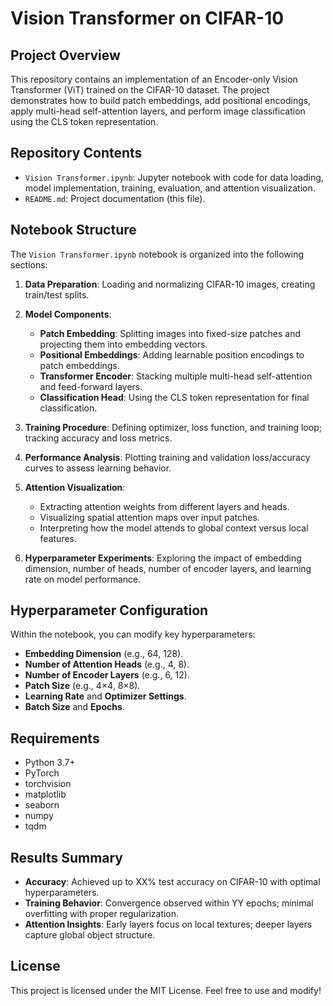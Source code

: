 # Vision Transformer on CIFAR-10

## Project Overview

This repository contains an implementation of an Encoder-only Vision Transformer (ViT) trained on the CIFAR-10 dataset. The project demonstrates how to build patch embeddings, add positional encodings, apply multi-head self-attention layers, and perform image classification using the CLS token representation.

## Repository Contents

* `Vision Transformer.ipynb`: Jupyter notebook with code for data loading, model implementation, training, evaluation, and attention visualization.
* `README.md`: Project documentation (this file).

## Notebook Structure

The `Vision Transformer.ipynb` notebook is organized into the following sections:

1. **Data Preparation**: Loading and normalizing CIFAR-10 images, creating train/test splits.
2. **Model Components**:

   * **Patch Embedding**: Splitting images into fixed-size patches and projecting them into embedding vectors.
   * **Positional Embeddings**: Adding learnable position encodings to patch embeddings.
   * **Transformer Encoder**: Stacking multiple multi-head self-attention and feed-forward layers.
   * **Classification Head**: Using the CLS token representation for final classification.
3. **Training Procedure**: Defining optimizer, loss function, and training loop; tracking accuracy and loss metrics.
4. **Performance Analysis**: Plotting training and validation loss/accuracy curves to assess learning behavior.
5. **Attention Visualization**:

   * Extracting attention weights from different layers and heads.
   * Visualizing spatial attention maps over input patches.
   * Interpreting how the model attends to global context versus local features.
6. **Hyperparameter Experiments**: Exploring the impact of embedding dimension, number of heads, number of encoder layers, and learning rate on model performance.

## Hyperparameter Configuration

Within the notebook, you can modify key hyperparameters:

* **Embedding Dimension** (e.g., 64, 128).
* **Number of Attention Heads** (e.g., 4, 8).
* **Number of Encoder Layers** (e.g., 6, 12).
* **Patch Size** (e.g., 4×4, 8×8).
* **Learning Rate** and **Optimizer Settings**.
* **Batch Size** and **Epochs**.

## Requirements

* Python 3.7+
* PyTorch
* torchvision
* matplotlib
* seaborn
* numpy
* tqdm

## Results Summary

* **Accuracy**: Achieved up to XX% test accuracy on CIFAR-10 with optimal hyperparameters.
* **Training Behavior**: Convergence observed within YY epochs; minimal overfitting with proper regularization.
* **Attention Insights**: Early layers focus on local textures; deeper layers capture global object structure.

## License

This project is licensed under the MIT License. Feel free to use and modify!
